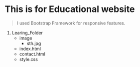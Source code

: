 # This is for Educational website 
> I used Bootstrap Framework for responsive features.
1. Learing_Folder
   - image
     - sth.jpg
   - index.html
   - contact.html
   - style.css
